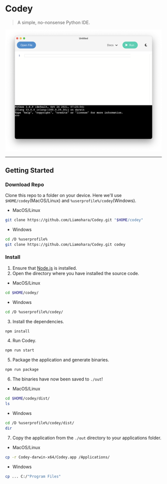 # Codey

> A simple, no-nonsense Python IDE.

<img src="./screenshot.png" width="864">

---

## Getting Started

### Download Repo
Clone this repo to a folder on your device. Here we'll use `$HOME/codey`(MacOS/Linux) and `%userprofile%/codey`(Windows).
* MacOS/Linux
```sh
git clone https://github.com/Liamohara/Codey.git "$HOME/codey"
```
* Windows
```sh
cd /D %userprofile%
git clone https://github.com/Liamohara/Codey.git codey
```
### Install
1. Ensure that [Node.js](https://nodejs.org/en/download/) is installed.
2. Open the directory where you have installed the source code.
* MacOS/Linux
```sh
cd $HOME/codey/
```
* Windows
```sh
cd /D %userprofile%/codey/
```
3. Install the dependencies.
```sh
npm install
```
4. Run Codey.
```sh
npm run start
```
5. Package the application and generate binaries.
```sh
npm run package
```
6. The binaries have now been saved to `./out`!
* MacOS/Linux
```sh
cd $HOME/codey/dist/
ls
```
* Windows
```sh
cd /D %userprofile%/codey/dist/
dir
```
7. Copy the application from the `./out` directory to your applications folder.
* MacOS/Linux
```sh
cp -r Codey-darwin-x64/Codey.app /Applications/
```
* Windows
```sh
cp ... C:/"Program Files"
```
